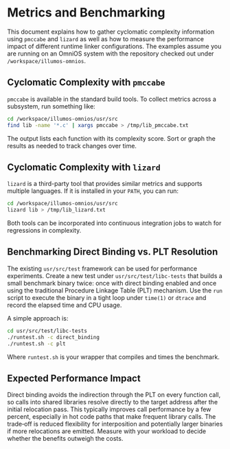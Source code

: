 # Metrics and Benchmarking

This document explains how to gather cyclomatic complexity information using
`pmccabe` and `lizard` as well as how to measure the performance impact of
different runtime linker configurations.  The examples assume you are running on
an OmniOS system with the repository checked out under `/workspace/illumos-omnios`.

## Cyclomatic Complexity with `pmccabe`

`pmccabe` is available in the standard build tools.  To collect metrics across
a subsystem, run something like:

```bash
cd /workspace/illumos-omnios/usr/src
find lib -name '*.c' | xargs pmccabe > /tmp/lib_pmccabe.txt
```

The output lists each function with its complexity score.  Sort or graph the
results as needed to track changes over time.

## Cyclomatic Complexity with `lizard`

`lizard` is a third-party tool that provides similar metrics and supports
multiple languages.  If it is installed in your `PATH`, you can run:

```bash
cd /workspace/illumos-omnios/usr/src
lizard lib > /tmp/lib_lizard.txt
```

Both tools can be incorporated into continuous integration jobs to watch for
regressions in complexity.

## Benchmarking Direct Binding vs. PLT Resolution

The existing `usr/src/test` framework can be used for performance experiments.
Create a new test under `usr/src/test/libc-tests` that builds a small benchmark
binary twice: once with direct binding enabled and once using the traditional
Procedure Linkage Table (PLT) mechanism.  Use the `run` script to execute the
binary in a tight loop under `time(1)` or `dtrace` and record the elapsed time
and CPU usage.

A simple approach is:

```bash
cd usr/src/test/libc-tests
./runtest.sh -c direct_binding
./runtest.sh -c plt
```

Where `runtest.sh` is your wrapper that compiles and times the benchmark.

## Expected Performance Impact

Direct binding avoids the indirection through the PLT on every function call,
so calls into shared libraries resolve directly to the target address after the
initial relocation pass.  This typically improves call performance by a few
percent, especially in hot code paths that make frequent library calls.  The
trade‑off is reduced flexibility for interposition and potentially larger
binaries if more relocations are emitted.  Measure with your workload to decide
whether the benefits outweigh the costs.
